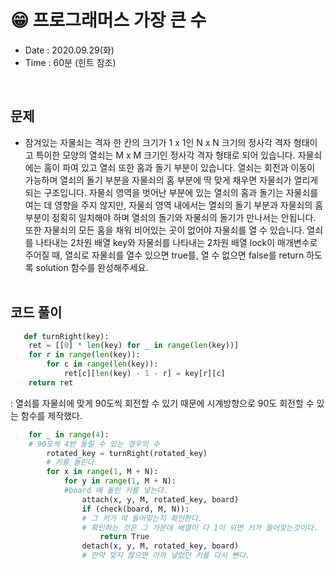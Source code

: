 # 😁 프로그래머스 가장 큰 수
- Date : 2020.09.29(화)
- Time : 60분 (힌트 참조)
<br>

## 문제

- 잠겨있는 자물쇠는 격자 한 칸의 크기가 1 x 1인 N x N 크기의 정사각 격자 형태이고 특이한 모양의 열쇠는 M x M 크기인 정사각 격자 형태로 되어 있습니다.
자물쇠에는 홈이 파여 있고 열쇠 또한 홈과 돌기 부분이 있습니다. 열쇠는 회전과 이동이 가능하며 열쇠의 돌기 부분을 자물쇠의 홈 부분에 딱 맞게 채우면 자물쇠가 열리게 되는 구조입니다. 자물쇠 영역을 벗어난 부분에 있는 열쇠의 홈과 돌기는 자물쇠를 여는 데 영향을 주지 않지만, 자물쇠 영역 내에서는 열쇠의 돌기 부분과 자물쇠의 홈 부분이 정확히 일치해야 하며 열쇠의 돌기와 자물쇠의 돌기가 만나서는 안됩니다. 또한 자물쇠의 모든 홈을 채워 비어있는 곳이 없어야 자물쇠를 열 수 있습니다.
열쇠를 나타내는 2차원 배열 key와 자물쇠를 나타내는 2차원 배열 lock이 매개변수로 주어질 때, 열쇠로 자물쇠를 열수 있으면 true를, 열 수 없으면 false를 return 하도록 solution 함수를 완성해주세요.
<br><br>

## 코드 풀이
```python
   def turnRight(key):
    ret = [[0] * len(key) for _ in range(len(key))]
    for r in range(len(key)):
        for c in range(len(key)):
            ret[c][len(key) - 1 - r] = key[r][c]
    return ret
```
: 열쇠를 자물쇠에 맞게 90도씩 회전할 수 있기 때문에 시계방향으로 90도 회전할 수 있는 함수를 제작했다.

```python
    for _ in range(4):
    # 90도씩 4번 돌릴 수 있는 경우의 수
        rotated_key = turnRight(rotated_key)
        # 키를 돌린다.
        for x in range(1, M + N):
            for y in range(1, M + N):
            #board 에 돌린 키를 넣는다.
                attach(x, y, M, rotated_key, board)
                if (check(board, M, N)):
                # 그 키가 딱 들어맞는지 확인한다.
                # 확인하는 것은 그 가운데 배열이 다 1이 되면 키가 들어맞는것이다.
                    return True
                detach(x, y, M, rotated_key, board)
                # 만약 맞지 않으면 아까 넣었던 키를 다시 뺀다.
```
